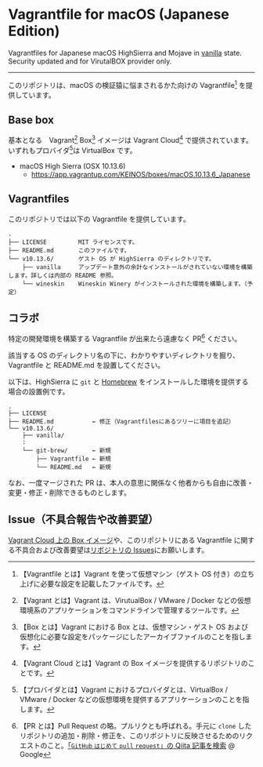 # Vagrantfile for macOS (Japanese Edition)

Vagrantfiles for Japanese macOS HighSierra and Mojave in [vanilla](https://en.wikipedia.org/wiki/Vanilla_software) state. Security updated and for VirutalBOX provider only.

---

このリポジトリは、macOS の検証猿に悩まされるかた向けの Vagrantfile[^vagrantfile] を提供しています。

## Base box

基本となる　Vagrant[^vagrant] Box[^box] イメージは Vagrant Cloud[^vagrantcloud] で提供されています。いずれもプロバイダ[^provider]は VirtualBox です。

- macOS High Sierra (OSX 10.13.6)
  - https://app.vagrantup.com/KEINOS/boxes/macOS.10.13.6_Japanese

## Vagrantfiles

このリポジトリでは以下の Vagrantfile を提供しています。

```text
.
├── LICENSE         MIT ライセンスです。
├── README.md       このファイルです。
└── v10.13.6/       ゲスト OS が HighSierra のディレクトリです。
    ├── vanilla     アップデート意外の余計なインストールがされていない環境を構築します。詳しくは内部の README 参照。
    └── wineskin    Wineskin Winery がインストールされた環境を構築します。（予定）
```

## コラボ

特定の開発環境を構築する Vagrantfile が出来たら遠慮なく PR[^pr] ください。

該当する OS のディレクトリ名の下に、わかりやすいディレクトリを掘り、Vagrantfile と README.md を設置してください。

以下は、HighSierra に `git` と [Homebrew](https://ja.wikipedia.org/wiki/Homebrew_(%E3%83%91%E3%83%83%E3%82%B1%E3%83%BC%E3%82%B8%E7%AE%A1%E7%90%86%E3%82%B7%E3%82%B9%E3%83%86%E3%83%A0)) をインストールした環境を提供する場合の設置例です。

```text
.
├── LICENSE
├── README.md           ← 修正（Vagrantfilesにあるツリーに項目を追記）
└── v10.13.6/
    ├── vanilla/
    :
    └── git-brew/       ← 新規
        ├── Vagrantfile ← 新規
        └── README.md   ← 新規
```

なお、一度マージされた PR は、本人の意思に関係なく他者からも自由に改善・変更・修正・削除できるものとします。

## Issue（不具合報告や改善要望）

[Vagrant Cloud 上の Box イメージ](https://app.vagrantup.com/KEINOS/)や、このリポジトリにある Vagrantfile に関する不具合および改善要望は[リポジトリの Issues](https://github.com/KEINOS/Vagrantfile_for_macOS/issues)にお願いします。


[^vagrant]: 【Vagrant とは】Vagrant は、VirutualBox / VMware / Docker などの仮想環境系のアプリケーションをコマンドラインで管理するツールです。
[^vagrantfile]: 【Vagrantfile とは】Vagrant を使って仮想マシン（ゲスト OS 付き）の立ち上げに必要な設定を記載したファイルです。
[^box]: 【Box とは】Vagrant における Box とは、仮想マシン・ゲスト OS および仮想化に必要な設定をパッケージにしたアーカイブファイルのことを指します。
[^vagrantcloud]: 【Vagrant Cloud とは】Vagrant の Box イメージを提供するリポジトリのことです。
[^provider]: 【プロバイダとは】Vagrant におけるプロバイダとは、VirtualBox / VMware / Docker などの仮想環境を提供するアプリケーションのことを指します。
[^pr]: 【PR とは】Pull Request の略。プルリクとも呼ばれる。手元に `clone` したリポジトリの追加・削除・修正を、このリポジトリに反映させるためのリクエストのこと。[「`GitHub` `はじめて` `pull` `request`」の Qiita 記事を検索](https://www.google.com/search?q=site%3Aqiita.com+GitHub+%E3%81%AF%E3%81%98%E3%82%81%E3%81%A6+pull+request) @ Google
